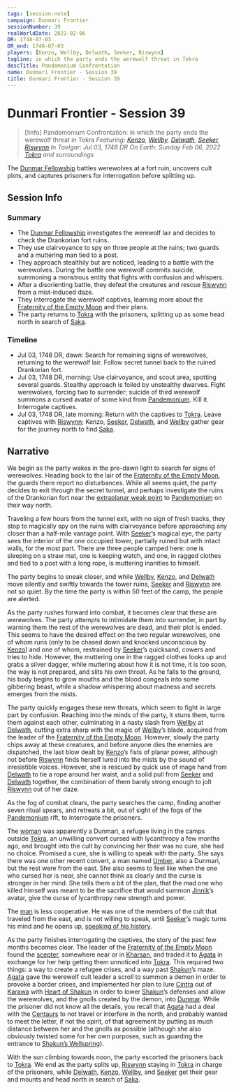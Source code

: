 ```yaml
---
tags: [session-note]
campaign: Dunmari Frontier
sessionNumber: 39
realWorldDate: 2022-02-06
DR: 1748-07-03
DR_end: 1748-07-03
players: [Kenzo, Wellby, Delwath, Seeker, Riswynn]
tagline: in which the party ends the werewolf threat in Tokra
descTitle: Pandemonium Confrontation
name: Dunmari Frontier - Session 39
title: Dunmari Frontier - Session 39
---
```

# Dunmari Frontier - Session 39

>[!info] Pandemonium Confrontation: in which the party ends the werewolf threat in Tokra
> *Featuring: [Kenzo](<../../../people/pcs/dunmar-fellowship/kenzo.md>), [Wellby](<../../../people/pcs/dunmar-fellowship/wellby.md>), [Delwath](<../../../people/pcs/dunmar-fellowship/delwath.md>), [Seeker](<../../../people/pcs/dunmar-fellowship/seeker.md>), [Riswynn](<../../../people/pcs/dunmar-fellowship/riswynn.md>)*
> *In Taelgar: Jul 03, 1748 DR*
> *On Earth: Sunday Feb 06, 2022*
> *[Tokra](<../../../gazetteer/greater-dunmar/realms/dunmar/central-dunmar/tokra/tokra.md>) and surroundings* 

The [Dunmar Fellowship](<../../../people/pcs/dunmar-fellowship/dunmar-fellowship.md>) battles werewolves at a fort ruin, uncovers cult plots, and captures prisoners for interrogation before splitting up.

## Session Info
### Summary
- The [Dunmar Fellowship](<../../../people/pcs/dunmar-fellowship/dunmar-fellowship.md>) investigates the werewolf lair and decides to check the Drankorian fort ruins.
- They use clairvoyance to spy on three people at the ruins; two guards and a muttering man tied to a post.
- They approach stealthily but are noticed, leading to a battle with the werewolves. During the battle one werewolf commits suicide, summoning a monstrous entity that fights with confusion and whispers.
- After a disorienting battle, they defeat the creatures and rescue [Riswynn](<../../../people/pcs/dunmar-fellowship/riswynn.md>) from a mist-induced daze.
- They interrogate the werewolf captives, learning more about the [Fraternity of the Empty Moon](<../../../groups/fraternity-of-the-empty-moon.md>) and their plans.
- The party returns to [Tokra](<../../../gazetteer/greater-dunmar/realms/dunmar/central-dunmar/tokra/tokra.md>) with the prisoners, splitting up as some head north in search of [Saka](<../../../people/dunmari/saka.md>).

### Timeline
- Jul 03, 1748 DR, dawn: Search for remaining signs of werewolves, returning to the werewolf lair. Follow secret tunnel back to the ruined Drankorian fort. 
- Jul 03, 1748 DR, morning: Use clairvoyance, and scout area, spotting several guards. Stealthy approach is foiled by unstealthy dwarves. Fight werewolves, forcing two to surrender; suicide of third werewolf summons a cursed avatar of some kind from [Pandemonium](<../../../cosmology/multiverse/spiritual-realms/other-realms/pandemonium.md>). Kill it. Interrogate captives. 
- Jul 03, 1748 DR, late morning: Return with the captives to [Tokra](<../../../gazetteer/greater-dunmar/realms/dunmar/central-dunmar/tokra/tokra.md>). Leave captives with [Riswynn](<../../../people/pcs/dunmar-fellowship/riswynn.md>); Kenzo, [Seeker](<../../../people/pcs/dunmar-fellowship/seeker.md>), [Delwath](<../../../people/pcs/dunmar-fellowship/delwath.md>), and [Wellby](<../../../people/pcs/dunmar-fellowship/wellby.md>) gather gear for the journey north to find [Saka](<../../../people/dunmari/saka.md>). 


## Narrative
We begin as the party wakes in the pre-dawn light to search for signs of werewolves. Heading back to the lair of the [Fraternity of the Empty Moon](<../../../groups/fraternity-of-the-empty-moon.md>), the guards there report no disturbances. While all seems quiet, the party decides to exit through the secret tunnel, and perhaps investigate the ruins of the Drankorian fort near the [extraplanar weak point](<../../../cosmology/multiverse/extraplanar-weak-point.md>) to [Pandemonium](<../../../cosmology/multiverse/spiritual-realms/other-realms/pandemonium.md>) on their way north. 

Traveling a few hours from the tunnel exit, with no sign of fresh tracks, they stop to magically spy on the ruins with clairvoyance before approaching any closer than a half-mile vantage point. With [Seeker](<../../../people/pcs/dunmar-fellowship/seeker.md>)’s magical eye, the party sees the interior of the one occupied tower, partially ruined but with intact walls, for the most part. There are three people camped here: one is sleeping on a straw mat, one is keeping watch, and one, in ragged clothes and tied to a post with a long rope, is muttering inanities to himself. 

The party begins to sneak closer, and while [Wellby](<../../../people/pcs/dunmar-fellowship/wellby.md>), [Kenzo](<../../../people/pcs/dunmar-fellowship/kenzo.md>), and [Delwath](<../../../people/pcs/dunmar-fellowship/delwath.md>) move silently and swiftly towards the tower ruins, [Seeker](<../../../people/pcs/dunmar-fellowship/seeker.md>) and [Riswynn](<../../../people/pcs/dunmar-fellowship/riswynn.md>) are not so quiet. By the time the party is within 50 feet of the camp, the people are alerted. 

As the party rushes forward into combat, it becomes clear that these are werewolves. The party attempts to intimidate them into surrender, in part by warning them the rest of the werewolves are dead, and their plot is ended. This seems to have the desired effect on the two regular werewolves, one of whom runs (only to be chased down and knocked unconscious by [Kenzo](<../../../people/pcs/dunmar-fellowship/kenzo.md>)) and one of whom, restrained by [Seeker](<../../../people/pcs/dunmar-fellowship/seeker.md>)’s quicksand, cowers and tries to hide. However, the muttering one in the ragged clothes looks up and grabs a silver dagger, while muttering about how it is not time, it is too soon, the way is not prepared, and slits his own throat. As he falls to the ground, his body begins to grow mouths and the blood congeals into some gibbering beast, while a shadow whispering about madness and secrets emerges from the mists. 

The party quickly engages these new threats, which seem to fight in large part by confusion. Reaching into the minds of the party, it stuns them, turns them against each other, culminating in a nasty slash from [Wellby](<../../../people/pcs/dunmar-fellowship/wellby.md>) at [Delwath](<../../../people/pcs/dunmar-fellowship/delwath.md>), cutting extra sharp with the magic of [Wellby](<../../../people/pcs/dunmar-fellowship/wellby.md>)’s blade, acquired from the leader of the [Fraternity of the Empty Moon](<../../../groups/fraternity-of-the-empty-moon.md>). However, slowly the party chips away at these creatures, and before anyone dies the enemies are dispatched, the last blow dealt by [Kenzo](<../../../people/pcs/dunmar-fellowship/kenzo.md>)’s fists of planar power, although not before [Riswynn](<../../../people/pcs/dunmar-fellowship/riswynn.md>) finds herself lured into the mists by the sound of irresistible voices. However, she is rescued by quick use of mage hand from [Delwath](<../../../people/pcs/dunmar-fellowship/delwath.md>) to tie a rope around her waist, and a solid pull from [Seeker](<../../../people/pcs/dunmar-fellowship/seeker.md>) and [Delwath](<../../../people/pcs/dunmar-fellowship/delwath.md>) together, the combination of them barely strong enough to jolt [Riswynn](<../../../people/pcs/dunmar-fellowship/riswynn.md>) out of her daze. 

As the fog of combat clears, the party searches the camp, finding another seven ritual spears, and retreats a bit, out of sight of the fogs of the [Pandemonium](<../../../cosmology/multiverse/spiritual-realms/other-realms/pandemonium.md>) rift, to interrogate the prisoners. 

The [woman](<../../../people/dunmari/avani.md>) was apparently a Dunmari, a refugee living in the camps outside [Tokra](<../../../gazetteer/greater-dunmar/realms/dunmar/central-dunmar/tokra/tokra.md>), an unwilling convert cursed with lycanthropy a few months ago, and brought into the cult by convincing her their was no cure, she had no choice. Promised a cure, she is willing to speak with the party. She says there was one other recent convert, a man named [Umber](<../../../people/dunmari/umber.md>), also a Dunmari, but the rest were from the east. She also seems to feel like when the one who cursed her is near, she cannot think as clearly and the curse is stronger in her mind. She tells them a bit of the plan, that the mad one who killed himself was meant to be the sacrifice that would summon [Jinnik](<../../../cosmology/gods/high-gods/jinnik.md>)’s avatar, give the curse of lycanthropy new strength and power. 

The [man](<../../../people/other-nonhumans/werewolf-prisoner.md>) is less cooperative. He was one of the members of the cult that traveled from the east, and is not willing to speak, until [Seeker](<../../../people/pcs/dunmar-fellowship/seeker.md>)’s magic turns his mind and he opens up, [speaking of his history](<../tales-and-stories/the-werewolf-prisoner-s-tale.md>).

As the party finishes interrogating the captives, the story of the past few months becomes clear. The leader of the [Fraternity of the Empty Moon](<../../../groups/fraternity-of-the-empty-moon.md>) found the [scepter](<../../../things/artifacts-of-power/scepter-of-command.md>), somewhere near or in [Kharsan](<../../../gazetteer/greater-dunmar/dunmari-basin/kharsan.md>), and traded it to [Agata](<../../../people/fey/agata.md>) in exchange for her help getting them unnoticed into [Tokra](<../../../gazetteer/greater-dunmar/realms/dunmar/central-dunmar/tokra/tokra.md>). This required two things: a way to create a refugee crises, and a way past [Shakun](<../../../cosmology/gods/incorporeal-gods/dunmari-pantheon/shakun.md>)’s maze. [Agata](<../../../people/fey/agata.md>) gave the werewolf cult leader a scroll to summon a demon in order to provoke a border crises, and implemented her plan to lure [Cintra](<../../../people/dunmari/cintra.md>) out of [Karawa](<../../../gazetteer/greater-dunmar/realms/dunmar/eastern-dunmar/karawa.md>) with [Heart of Shakun](<../../../things/artifacts-of-power/heart-of-shakun.md>) in order to lower [Shakun](<../../../cosmology/gods/incorporeal-gods/dunmari-pantheon/shakun.md>)’s defenses and allow the werewolves, and the gnolls created by the demon, into [Dunmar](<../../../gazetteer/greater-dunmar/realms/dunmar/dunmar.md>). While the prisoner did not know all the details, you recall that [Agata](<../../../people/fey/agata.md>) had a deal with the [Centaurs](<../../../species/unusual-species/centaurs.md>) to not travel or interfere in the north, and probably wanted to meet the letter, if not the spirit, of that agreement by putting as much distance between her and the gnolls as possible (although she also obviously twisted some for her own purposes, such as guarding the entrance to [Shakun’s Wellspring](<../../../gazetteer/greater-dunmar/realms/dunmar/eastern-dunmar/shakuns-wellspring.md>)).

With the sun climbing towards noon, the party escorted the prisoners back to [Tokra](<../../../gazetteer/greater-dunmar/realms/dunmar/central-dunmar/tokra/tokra.md>). We end as the party splits up, [Riswynn](<../../../people/pcs/dunmar-fellowship/riswynn.md>) staying in [Tokra](<../../../gazetteer/greater-dunmar/realms/dunmar/central-dunmar/tokra/tokra.md>) in charge of the prisoners, while [Delwath](<../../../people/pcs/dunmar-fellowship/delwath.md>), [Kenzo](<../../../people/pcs/dunmar-fellowship/kenzo.md>), [Wellby](<../../../people/pcs/dunmar-fellowship/wellby.md>), and [Seeker](<../../../people/pcs/dunmar-fellowship/seeker.md>) get their gear and mounts and head north in search of [Saka](<../../../people/dunmari/saka.md>). 
